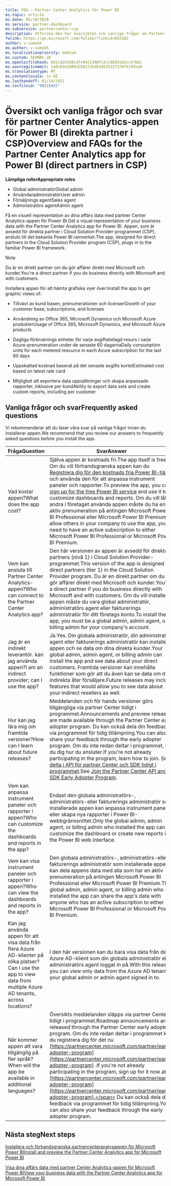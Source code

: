 ```yaml
---
title: FOS – Partner Center Analytics för Power BI
ms.topic: article
ms.date: 05/19/2020
ms.service: partner-dashboard
ms.subservice: partnercenter-csp
description: Utforska den här översikten och vanliga frågor om Partner Center Analytics-appen för Power BI.
fwlink: https://go.microsoft.com/fwlink/?linkid=852582
author: v-sumukh
ms.author: v-sumukh
ms.localizationpriority: medium
ms.custom: SEOMAY.20
ms.openlocfilehash: 0d1cd25558cd7c0421398fc2cc9b93a1bcc57bbc
ms.sourcegitcommit: 1a0c83e2089cb58221bdb24525127378f5197ea8
ms.translationtype: MT
ms.contentlocale: sv-SE
ms.lasthandoff: 01/14/2021
ms.locfileid: "98215925"
---
```

# <a name="overview-and-faqs-for-the-partner-center-analytics-app-for-power-bi-direct-partners-in-csp"></a><span data-ttu-id="59846-103">Översikt och vanliga frågor och svar för partner Center Analytics-appen för Power BI (direkta partner i CSP)</span><span class="sxs-lookup"><span data-stu-id="59846-103">Overview and FAQs for the Partner Center Analytics app for Power BI (direct partners in CSP)</span></span>



<span data-ttu-id="59846-104">**Lämpliga roller**</span><span class="sxs-lookup"><span data-stu-id="59846-104">**Appropriate roles**</span></span>

- <span data-ttu-id="59846-105">Global administratör</span><span class="sxs-lookup"><span data-stu-id="59846-105">Global admin</span></span>
- <span data-ttu-id="59846-106">Användaradministratör</span><span class="sxs-lookup"><span data-stu-id="59846-106">User admin</span></span>
- <span data-ttu-id="59846-107">Försäljnings agent</span><span class="sxs-lookup"><span data-stu-id="59846-107">Sales agent</span></span>
- <span data-ttu-id="59846-108">Administratörs agent</span><span class="sxs-lookup"><span data-stu-id="59846-108">Admin agent</span></span>

<span data-ttu-id="59846-109">Få en visuell representation av dina affärs data med partner Center Analytics-appen för Power BI.</span><span class="sxs-lookup"><span data-stu-id="59846-109">Get a visual representation of your business data with the Partner Center Analytics app for Power BI.</span></span> <span data-ttu-id="59846-110">Appen, som är avsedd för direkta partner i Cloud Solution Provider-programmet (CSP), ansluts till det bekanta Power BI ramverket.</span><span class="sxs-lookup"><span data-stu-id="59846-110">The app, designed for direct partners in the Cloud Solution Provider program (CSP), plugs in to the familiar Power BI framework.</span></span>

> [!NOTE]  
> <span data-ttu-id="59846-111">Du är en direkt partner om du gör affärer direkt med Microsoft och kunder.</span><span class="sxs-lookup"><span data-stu-id="59846-111">You're a direct partner if you do business directly with Microsoft and with customers.</span></span>

<span data-ttu-id="59846-112">Installera appen för att hämta grafiska vyer över:</span><span class="sxs-lookup"><span data-stu-id="59846-112">Install the app to get graphic views of:</span></span>

- <span data-ttu-id="59846-113">Tillväxt av kund basen, prenumerationer och licenser</span><span class="sxs-lookup"><span data-stu-id="59846-113">Growth of your customer base, subscriptions, and licenses</span></span>

- <span data-ttu-id="59846-114">Användning av Office 365, Microsoft Dynamics och Microsoft Azure produkter</span><span class="sxs-lookup"><span data-stu-id="59846-114">Usage of Office 365, Microsoft Dynamics, and Microsoft Azure products</span></span>

- <span data-ttu-id="59846-115">Dagliga förbruknings enheter för varje avgiftsbelagd resurs i varje Azure-prenumeration under de senaste 60 dagarna</span><span class="sxs-lookup"><span data-stu-id="59846-115">Daily consumption units for each metered resource in each Azure subscription for the last 60 days</span></span>

- <span data-ttu-id="59846-116">Uppskattad kostnad baserat på det senaste avgifts kortet</span><span class="sxs-lookup"><span data-stu-id="59846-116">Estimated cost based on latest rate card</span></span>

- <span data-ttu-id="59846-117">Möjlighet att exportera data uppsättningar och skapa anpassade rapporter, inklusive per kund</span><span class="sxs-lookup"><span data-stu-id="59846-117">Ability to export data sets and create custom reports, including per customer</span></span>

## <a name="frequently-asked-questions"></a><span data-ttu-id="59846-118">Vanliga frågor och svar</span><span class="sxs-lookup"><span data-stu-id="59846-118">Frequently asked questions</span></span>

<span data-ttu-id="59846-119">Vi rekommenderar att du läser våra svar på vanliga frågor innan du installerar appen.</span><span class="sxs-lookup"><span data-stu-id="59846-119">We recommend that you review our answers to frequently asked questions before you install the app.</span></span>

| <span data-ttu-id="59846-120">**Fråga**</span><span class="sxs-lookup"><span data-stu-id="59846-120">**Question**</span></span> | <span data-ttu-id="59846-121">**Svar**</span><span class="sxs-lookup"><span data-stu-id="59846-121">**Answer**</span></span> |
| --- | ---------- |
| <span data-ttu-id="59846-122">Vad kostar appen?</span><span class="sxs-lookup"><span data-stu-id="59846-122">What does the app cost?</span></span> | <span data-ttu-id="59846-123">Själva appen är kostnads fri.</span><span class="sxs-lookup"><span data-stu-id="59846-123">The app itself is free.</span></span> <span data-ttu-id="59846-124">Om du vill förhandsgranska appen kan du [Registrera dig för den kostnads fria Power BI-tjänst](https://go.microsoft.com/fwlink/p/?linkid=845347) och använda den för att anpassa instrument paneler och rapporter.</span><span class="sxs-lookup"><span data-stu-id="59846-124">To preview the app, you can [sign up for the free Power BI service](https://go.microsoft.com/fwlink/p/?linkid=845347) and use it to customize dashboards and reports.</span></span> <span data-ttu-id="59846-125">Om du vill låta andra i företaget använda appen måste du ha en aktiv prenumeration på antingen Microsoft Power BI Professional eller Microsoft Power BI Premium.</span><span class="sxs-lookup"><span data-stu-id="59846-125">To allow others in your company to use the app, you need to have an active subscription to either Microsoft Power BI Professional or Microsoft Power BI Premium.</span></span> |
| <span data-ttu-id="59846-126">Vem kan ansluta till Partner Center Analytics-appen?</span><span class="sxs-lookup"><span data-stu-id="59846-126">Who can connect to the Partner Center Analytics app?</span></span> | <span data-ttu-id="59846-127">Den här versionen av appen är avsedd för direkta partners (nivå 1) i Cloud Solution Provider-programmet.</span><span class="sxs-lookup"><span data-stu-id="59846-127">This version of the app is designed for direct partners (tier 1) in the Cloud Solution Provider program.</span></span> <span data-ttu-id="59846-128">Du är en direkt partner om du gör affärer direkt med Microsoft och kunder.</span><span class="sxs-lookup"><span data-stu-id="59846-128">You're a direct partner if you do business directly with Microsoft and with customers.</span></span> <span data-ttu-id="59846-129">Om du vill installera appen måste du vara global administratör, administratörs agent eller fakturerings administratör för ditt företags konto.</span><span class="sxs-lookup"><span data-stu-id="59846-129">To install the app, you must be a global admin, admin agent, or billing admin for your company's account.</span></span> |
| <span data-ttu-id="59846-130">Jag är en indirekt leverantör. kan jag använda appen?</span><span class="sxs-lookup"><span data-stu-id="59846-130">I am an indirect provider; can I use the app?</span></span> | <span data-ttu-id="59846-131">Ja.</span><span class="sxs-lookup"><span data-stu-id="59846-131">Yes.</span></span> <span data-ttu-id="59846-132">Din globala administratör, din administratörs agent eller fakturerings administratör kan installera appen och se data om dina direkta kunder.</span><span class="sxs-lookup"><span data-stu-id="59846-132">Your global admin, admin agent, or billing admin can install the app and see data about your direct customers.</span></span> <span data-ttu-id="59846-133">Framtida versioner kan innehålla funktioner som gör att du även kan se data om dina indirekta åter försäljare.</span><span class="sxs-lookup"><span data-stu-id="59846-133">Future releases may include features that would allow you to see data about your indirect resellers as well.</span></span> |
| <span data-ttu-id="59846-134">Hur kan jag lära mig om framtida versioner?</span><span class="sxs-lookup"><span data-stu-id="59846-134">How can I learn about future releases?</span></span> | <span data-ttu-id="59846-135">Meddelanden och för hands versioner görs tillgängliga via partner Center tidigt i programmet.</span><span class="sxs-lookup"><span data-stu-id="59846-135">Announcements and preview releases are made available through the Partner Center early adopter program.</span></span> <span data-ttu-id="59846-136">Du kan också dela din feedback via programmet för tidig tillämpning.</span><span class="sxs-lookup"><span data-stu-id="59846-136">You can also share your feedback through the early adopter program.</span></span> <span data-ttu-id="59846-137">Om du inte redan deltar i programmet, lär du dig hur du ansluter.</span><span class="sxs-lookup"><span data-stu-id="59846-137">If you're not already participating in the program, learn how to join.</span></span> <span data-ttu-id="59846-138">Se [delta i API för partner Center och SDK tidigt i programmet](/partner-center/develop/early-adopter-program).</span><span class="sxs-lookup"><span data-stu-id="59846-138">See [Join the Partner Center API and SDK Early Adopter Program](/partner-center/develop/early-adopter-program).</span></span>  |
| <span data-ttu-id="59846-139">Vem kan anpassa instrument paneler och rapporter i appen?</span><span class="sxs-lookup"><span data-stu-id="59846-139">Who can customize the dashboards and reports in the app?</span></span> | <span data-ttu-id="59846-140">Endast den globala administratörs-, administratörs-eller fakturerings administratör som installerade appen kan anpassa instrument panelen eller skapa nya rapporter i Power BI-webbgränssnittet.</span><span class="sxs-lookup"><span data-stu-id="59846-140">Only the global admin, admin agent, or billing admin who installed the app can customize the dashboard or create new reports in the Power BI web interface.</span></span> |
| <span data-ttu-id="59846-141">Vem kan visa instrument paneler och rapporter i appen?</span><span class="sxs-lookup"><span data-stu-id="59846-141">Who can view the dashboards and reports in the app?</span></span> | <span data-ttu-id="59846-142">Den globala administratörs-, administratörs-eller fakturerings administratör som installerade appen kan dela appens data med alla som har en aktiv prenumeration på antingen Microsoft Power BI Professional eller Microsoft Power BI Premium.</span><span class="sxs-lookup"><span data-stu-id="59846-142">The global admin, admin agent, or billing admin who installed the app can share the app's data with anyone who has an active subscription to either Microsoft Power BI Professional or Microsoft Power BI Premium.</span></span> |
| <span data-ttu-id="59846-143">Kan jag använda appen för att visa data från flera Azure AD-klienter på olika platser?</span><span class="sxs-lookup"><span data-stu-id="59846-143">Can I use the app to view data from multiple Azure AD tenants, across locations?</span></span> | <span data-ttu-id="59846-144">I den här versionen kan du bara visa data från den Azure AD-klient som din globala administratör eller administratörs agent loggat in på.</span><span class="sxs-lookup"><span data-stu-id="59846-144">With this release, you can view only data from the Azure AD tenant your global admin or admin agent signed in to.</span></span> | 
| <span data-ttu-id="59846-145">När kommer appen att vara tillgänglig på fler språk?</span><span class="sxs-lookup"><span data-stu-id="59846-145">When will the app be available in additional languages?</span></span> | <span data-ttu-id="59846-146">Översikts meddelanden släpps via partner Center tidigt i programmet.</span><span class="sxs-lookup"><span data-stu-id="59846-146">Roadmap announcements are released through the Partner Center early adopter program.</span></span> <span data-ttu-id="59846-147">Om du inte redan deltar i programmet kan du registrera dig för det nu [https://partnercenter.microsoft.com/partner/early-adopter-program](https://partnercenter.microsoft.com/partner/early-adopter-program) .</span><span class="sxs-lookup"><span data-stu-id="59846-147">If you're not already participating in the program, sign up for it now at [https://partnercenter.microsoft.com/partner/early-adopter-program](https://partnercenter.microsoft.com/partner/early-adopter-program).</span></span> <span data-ttu-id="59846-148">Du kan också dela din feedback via programmet för tidig tillämpning.</span><span class="sxs-lookup"><span data-stu-id="59846-148">You can also share your feedback through the early adopter program.</span></span> | 



## <a name="next-steps"></a><span data-ttu-id="59846-149">Nästa steg</span><span class="sxs-lookup"><span data-stu-id="59846-149">Next steps</span></span>

[<span data-ttu-id="59846-150">Installera och förhandsgranska partnercenteranalysappen för Microsoft Power BI</span><span class="sxs-lookup"><span data-stu-id="59846-150">Install and preview the Partner Center Analytics app for Microsoft Power BI</span></span>](power-bi-app-for-direct-partners-install.md)

[<span data-ttu-id="59846-151">Visa dina affärs data med partner Center Analytics-appen för Microsoft Power BI</span><span class="sxs-lookup"><span data-stu-id="59846-151">View your business data with the Partner Center Analytics app for Microsoft Power BI</span></span>](power-bi-app-for-direct-partners-use.md)